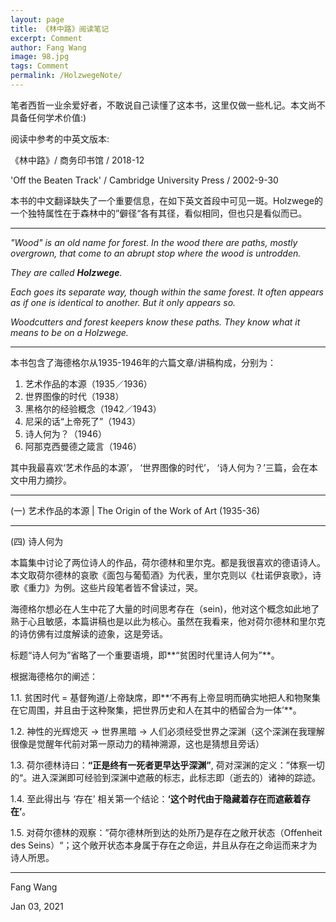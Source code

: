 ```yaml
---
layout: page
title: 《林中路》阅读笔记
excerpt: Comment
author: Fang Wang
image: 98.jpg
tags: Comment
permalink: /HolzwegeNote/     
---
```




笔者西哲一业余爱好者，不敢说自己读懂了这本书，这里仅做一些札记。本文尚不具备任何学术价值:) 

阅读中参考的中英文版本:    

《林中路》/ 商务印书馆 / 2018-12     

'Off the Beaten Track' / Cambridge University Press / 2002-9-30    



本书的中文翻译缺失了一个重要信息，在如下英文首段中可见一斑。Holzwege的一个独特属性在于森林中的”僻径“各有其径，看似相同，但也只是看似而已。

****

*"Wood" is an old name for forest. In the wood there are paths, mostly overgrown, that come to an abrupt stop where the wood is untrodden.*

*They are called **Holzwege**.*

*Each goes its separate way, though within the same forest. It often appears as if one is identical to another. But it only appears so.*      

*Woodcutters and forest keepers know these paths. They know what it means to be on a Holzwege.*

****

本书包含了海德格尔从1935-1946年的六篇文章/讲稿构成，分别为：

1.  艺术作品的本源（1935／1936）
2. 世界图像的时代（1938）
3. 黑格尔的经验概念（1942／1943）
4. 尼采的话“上帝死了”（1943）
5. 诗人何为？（1946）
6. 阿那克西曼德之箴言（1946）

其中我最喜欢‘艺术作品的本源’， ‘世界图像的时代’， ‘诗人何为？’三篇，会在本文中用力摘抄。

****

(一)  艺术作品的本源 | The Origin of the Work of Art (1935-36)

****

(四) 诗人何为

本篇集中讨论了两位诗人的作品，荷尔德林和里尔克。都是我很喜欢的德语诗人。本文取荷尔德林的哀歌《面包与葡萄酒》为代表，里尔克则以《杜诺伊哀歌》，诗歌《重力》为例。这些片段笔者皆不曾读过，哭。

海德格尔想必在人生中花了大量的时间思考存在（sein)，他对这个概念如此地了熟于心且敏感，本篇讲稿也是以此为核心。虽然在我看来，他对荷尔德林和里尔克的诗仿佛有过度解读的迹象，这是旁话。

标题“诗人何为”省略了一个重要语境，即**“贫困时代里诗人何为”**。

根据海德格尔的阐述：

1.1. 贫困时代 = 基督殉道/上帝缺席，即**‘不再有上帝显明而确实地把人和物聚集在它周围，并且由于这种聚集，把世界历史和人在其中的栖留合为一体’**。

1.2. 神性的光辉熄灭 -> 世界黑暗 -> 人们必须经受世界之深渊（这个深渊在我理解很像是觉醒年代前对第一原动力的精神溯源，这也是猜想且旁话）

1.3. 荷尔德林诗曰：**“正是终有一死者更早达乎深渊”**, 荷对深渊的定义：”体察一切的“。进入深渊即可经验到深渊中遮蔽的标志，此标志即（逝去的）诸神的踪迹。

1.4. 至此得出与 ‘存在’ 相关第一个结论：**‘这个时代由于隐藏着存在而遮蔽着存在’**。

1.5. 对荷尔德林的观察：”荷尔德林所到达的处所乃是存在之敞开状态（Offenheit des Seins）“；这个敞开状态本身属于存在之命运，并且从存在之命运而来才为诗人所思。















****

Fang Wang

Jan 03, 2021
